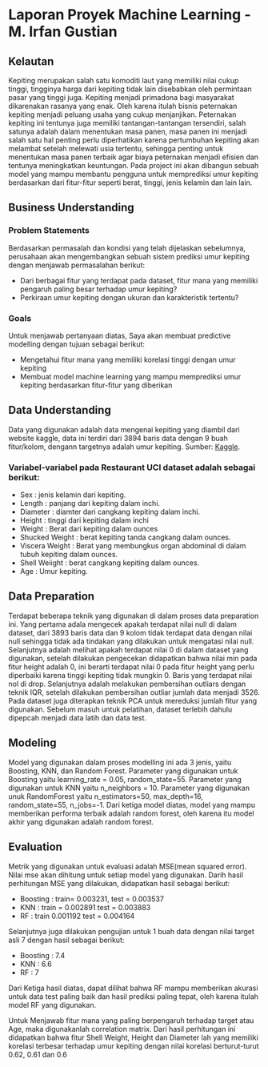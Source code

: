 # Laporan Proyek Machine Learning - M. Irfan Gustian

## Kelautan

Kepiting merupakan salah satu komoditi laut yang memiliki nilai cukup tinggi, tingginya harga dari kepiting tidak lain disebabkan oleh permintaan pasar yang tinggi juga. Kepiting menjadi primadona bagi masyarakat dikarenakan rasanya yang enak. Oleh karena itulah bisnis peternakan kepiting menjadi peluang usaha yang cukup menjanjikan. 
Peternakan kepiting ini tentunya juga memiliki tantangan-tantangan tersendiri, salah satunya adalah dalam menentukan masa panen, masa panen ini menjadi salah satu hal penting perlu diperhatikan karena pertumbuhan kepiting akan melambat setelah melewati usia tertentu, sehingga penting untuk menentukan masa panen terbaik agar biaya peternakan menjadi efisien dan tentunya meningkatkan keuntungan. Pada project ini akan dibangun sebuah model yang mampu membantu pengguna untuk memprediksi umur kepiting berdasarkan dari fitur-fitur seperti berat, tinggi, jenis kelamin dan lain lain.

## Business Understanding



### Problem Statements

Berdasarkan permasalah dan kondisi yang telah dijelaskan sebelumnya, perusahaan akan mengembangkan sebuah sistem prediksi umur kepiting dengan menjawab permasalahan berikut:
- Dari berbagai fitur yang terdapat pada dataset, fitur mana yang memiliki pengaruh paling besar terhadap umur kepiting?
- Perkiraan umur kepiting dengan ukuran dan karakteristik tertentu?

### Goals

Untuk menjawab pertanyaan diatas, Saya akan membuat predictive modelling dengan tujuan sebagai berikut:
- Mengetahui fitur mana yang memiliki korelasi tinggi dengan umur kepiting
- Membuat model machine learning yang mampu memprediksi umur kepiting berdasarkan fitur-fitur yang diberikan

## Data Understanding
Data yang digunakan adalah data mengenai kepiting yang diambil dari website kaggle, data ini terdiri dari 3894 baris data dengan 9 buah fitur/kolom, dengann targetnya adalah umur kepiting. Sumber: [Kaggle](https://www.kaggle.com/datasets/sidhus/crab-age-prediction).

### Variabel-variabel pada Restaurant UCI dataset adalah sebagai berikut:
- Sex : jenis kelamin dari kepiting.
- Length : panjang dari kepiting dalam inchi.
- Diameter : diamter dari cangkang kepiting dalam inchi.
- Height : tinggi dari kepiting dalam inchi
- Weight : Berat dari kepiting dalam ounces
- Shucked Weight : berat kepiting tanda cangkang dalam ounces.
- Viscera Weight : Berat yang membungkus organ abdominal di dalam tubuh kepiting dalam ounces.
- Shell Weiight : berat cangkang kepiting dalam ounces.
- Age : Umur kepiting.

## Data Preparation
Terdapat beberapa teknik yang digunakan di dalam proses data preparation ini. Yang pertama adala mengecek apakah terdapat nilai null di dalam dataset, dari 3893 baris data dan 9 kolom tidak terdapat data dengan nilai null sehingga tidak ada tindakan yang dilakukan untuk mengatasi nilai null.
Selanjutnya adalah melihat apakah terdapat nilai 0 di dalam dataset yang digunakan, setelah dilakukan pengecekan didapatkan bahwa nilai min pada fitur height adalah 0, ini berarti terdapat nilai 0 pada fitur height yang perlu diperbaiki karena tinggi kepiting tidak mungkin 0. Baris yang terdapat nilai nol di drop.
Selanjutnya adalah melakukan pembersihan outliars dengan teknik IQR, setelah dilakukan pembersihan outliar jumlah data menjadi 3526.
Pada dataset juga diterapkan teknik PCA untuk mereduksi jumlah fitur yang digunakan.
Sebelum masuh untuk pelatihan, dataset terlebih dahulu dipepcah menjadi data latih dan data test.

## Modeling
Model yang digunakan dalam proses modelling ini ada 3 jenis, yaitu Boosting, KNN, dan Random Forest.
Parameter yang digunakan untuk Boosting yaitu learning_rate = 0.05, random_state=55.
Parameter yang digunakan untuk KNN yaitu n_neighbors = 10.
Parameter yang digunakan unuk RandomForest yaitu n_estimators=50, max_depth=16, random_state=55, n_jobs=-1.
Dari ketiga model diatas, model yang mampu memberikan performa terbaik adalah random forest, oleh karena itu model akhir yang digunakan adalah random forest.

## Evaluation
Metrik yang digunakan untuk evaluasi adalah MSE(mean squared error). Nilai mse akan dihitung untuk setiap model yang digunakan. Darih hasil perhitungan MSE yang dilakukan, didapatkan hasil sebagai berikut:
- Boosting : train= 0.003231,	test = 0.003537
- KNN : train = 0.002891	test = 0.003883
- RF : train 0.001192	test = 0.004164

Selanjutnya juga dilakukan pengujian untuk 1 buah data dengan nilai target asli 7 dengan hasil sebagai berikut:
- Boosting : 7.4
- KNN : 6.6
- RF : 7

Dari Ketiga hasil diatas, dapat dilihat bahwa RF mampu memberikan akurasi untuk data test paling baik dan hasil prediksi paling tepat, oleh karena itulah model RF yang digunakan.

Untuk Menjawab fitur mana yang paling berpengaruh terhadap target atau Age, maka digunakanlah correlation matrix. Dari hasil perhitungan ini didapatkan bahwa fitur Shell Weight, Height dan Diameter lah yang memiliki korelasi terbesar terhadap umur kepiting dengan nilai korelasi berturut-turut 0.62, 0.61 dan 0.6

